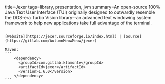 title=Jexer
tags=library, presentation, jvm
summary=An open-source 100% Java Text User Interface (TUI) originally designed to outwardly resemble the DOS-era Turbo Vision library--an advanced text windowing system framework to help new applications take full advantage of the terminal.
~~~~~~

[Website](https://jexer.sourceforge.io/index.html) | [Source](https://gitlab.com/AutumnMeowMeow/jexer)

Maven:
```
    <dependency>
      <groupId>com.gitlab.klamonte</groupId>
      <artifactId>jexer</artifactId>
      <version>1.6.0</version>
    </dependency>
```


